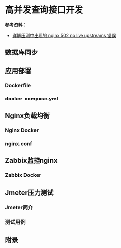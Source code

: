 # 高并发查询接口开发



**参考资料：**

- [详解压测中出现的 nginx 502 no live upstreams 错误](https://xnathan.com/2019/05/07/nginx-502/#:~:text=nginx%20%E5%87%BA%E7%8E%B0%20no%20live%20upstreams,%E5%B0%B1%E4%BC%9A%E6%8A%A5502%20%E9%94%99%E8%AF%AF%E3%80%82)



## 数据库同步



## 应用部署



### Dockerfile



### docker-compose.yml



## Nginx负载均衡



### Nginx Docker



### nginx.conf



## Zabbix监控nginx

### Zabbix Docker



## Jmeter压力测试



### Jmeter简介



### 测试用例



## 附录

